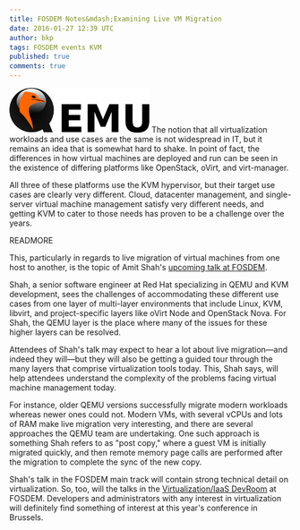 ```yaml
---
title: FOSDEM Notes&mdash;Examining Live VM Migration
date: 2016-01-27 12:39 UTC
author: bkp
tags: FOSDEM events KVM
published: true
comments: true
---
```

![qemu logo](/images/blog/Qemu-logo.png) The notion that all virtualization workloads and use cases are the same is not widespread in IT, but it remains an idea that is somewhat hard to shake. In point of fact, the differences in how virtual machines are deployed and run can be seen in the existence of differing platforms like OpenStack, oVirt, and virt-manager.

All three of these platforms use the KVM hypervisor, but their target use cases are clearly very different. Cloud, datacenter management, and single-server virtual machine management satisfy very different needs, and getting KVM to cater to those needs has proven to be a challenge over the years.

READMORE

This, particularly in regards to live migration of virtual machines from one host to another, is the topic of Amit Shah's [upcoming talk at FOSDEM](https://fosdem.org/2016/schedule/event/live_migration/).

Shah, a senior software engineer at Red Hat specializing in QEMU and KVM development, sees the challenges of accommodating these different use cases from one layer of multi-layer environments that include Linux, KVM, libvirt, and project-specific layers like oVirt Node and OpenStack Nova. For Shah, the QEMU layer is the place where many of the issues for these higher layers can be resolved.

Attendees of Shah's talk may expect to hear a lot about live migration&mdash;and indeed they will&mdash;but they will also be getting a guided tour through the many layers that comprise virtualization tools today. This, Shah says, will help attendees understand the complexity of the problems facing virtual machine management today.

For instance, older QEMU versions successfully migrate modern workloads whereas newer ones could not. Modern VMs, with several vCPUs and lots of RAM make live migration very interesting, and there are several approaches the QEMU team are undertaking. One such approach is something Shah refers to as "post copy," where a guest VM is initially migrated quickly, and then remote memory page calls are performed after the migration to complete the sync of the new copy.

Shah's talk in the FOSDEM main track will contain strong technical detail on virtualization. So, too, will the talks in the [Virtualization/IaaS DevRoom](https://fosdem.org/2016/schedule/track/virtualisation_and_iaas/) at FOSDEM. Developers and administrators with any interest in virtualization will definitely find something of interest at this year's conference in Brussels.
